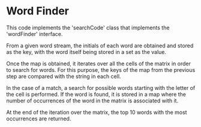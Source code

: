 # Word Finder

This code implements the 'searchCode' class that implements the 'wordFinder' interface.

From a given word stream, the initials of each word are obtained and stored as the key, with the word itself being stored in a set as the value.

Once the map is obtained, it iterates over all the cells of the matrix in order to search for words. For this purpose, the keys of the map from the previous step are compared with the string in each cell.

In the case of a match, a search for possible words starting with the letter of the cell is performed. If the word is found, it is stored in a map where the number of occurrences of the word in the matrix is associated with it.

At the end of the iteration over the matrix, the top 10 words with the most occurrences are returned.